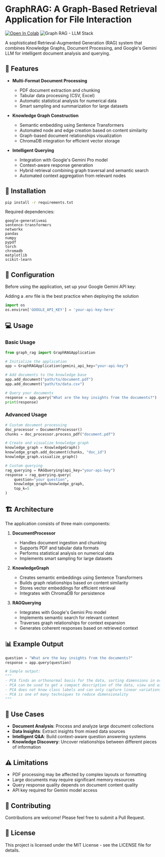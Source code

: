# GraphRAG: A Graph-Based Retrieval Application for File Interaction
[![Open In Colab](https://colab.research.google.com/assets/colab-badge.svg)](https://colab.research.google.com/github/MohamedIKenedy/GraphRAG-Chat-with-Your-Files-Using-Graph-Based-Retrieval/blob/main/GraphRAGs.ipynb)
![Graph RAG - LLM Stack](https://medium.com/%40nebulagraph/graph-rag-the-new-llm-stack-with-knowledge-graphs-e1e902c504ed)

A sophisticated Retrieval-Augmented Generation (RAG) system that combines Knowledge Graphs, Document Processing, and Google's Gemini LLM for intelligent document analysis and querying.

## 🌟 Features

- **Multi-Format Document Processing**
  - PDF document extraction and chunking
  - Tabular data processing (CSV, Excel)
  - Automatic statistical analysis for numerical data
  - Smart sampling and summarization for large datasets

- **Knowledge Graph Construction**
  - Semantic embedding using Sentence Transformers
  - Automated node and edge creation based on content similarity
  - Graph-based document relationships visualization
  - ChromaDB integration for efficient vector storage

- **Intelligent Querying**
  - Integration with Google's Gemini Pro model
  - Context-aware response generation
  - Hybrid retrieval combining graph traversal and semantic search
  - Automated context aggregation from relevant nodes

## 🔧 Installation

```bash
pip install -r requirements.txt
```

Required dependencies:
```
google-generativeai
sentence-transformers
networkx
pandas
numpy
pypdf
torch
chromadb
matplotlib
scikit-learn
```

## 🔑 Configuration

Before using the application, set up your Google Gemini API key:

Adding a .env file is the best practice when deploying the solution

```python
import os
os.environ['GOOGLE_API_KEY'] = 'your-api-key-here'
```

## 💻 Usage

### Basic Usage

```python
from graph_rag import GraphRAGApplication

# Initialize the application
app = GraphRAGApplication(gemini_api_key="your-api-key")

# Add documents to the knowledge base
app.add_document("path/to/document.pdf")
app.add_document("path/to/data.csv")

# Query your documents
response = app.query("What are the key insights from the documents?")
print(response)
```

### Advanced Usage

```python
# Custom document processing
doc_processor = DocumentProcessor()
chunks = doc_processor.process_pdf("document.pdf")

# Create and visualize knowledge graph
knowledge_graph = KnowledgeGraph()
knowledge_graph.add_document(chunks, "doc_id")
knowledge_graph.visualize_graph()

# Custom querying
rag_querying = RAGQuerying(api_key="your-api-key")
response = rag_querying.query(
    question="your question",
    knowledge_graph=knowledge_graph,
    top_k=5
)
```

## 🏗️ Architecture

The application consists of three main components:

1. **DocumentProcessor**
   - Handles document ingestion and chunking
   - Supports PDF and tabular data formats
   - Performs statistical analysis on numerical data
   - Implements smart sampling for large datasets

2. **KnowledgeGraph**
   - Creates semantic embeddings using Sentence Transformers
   - Builds graph relationships based on content similarity
   - Stores vector embeddings for efficient retrieval
   - Integrates with ChromaDB for persistence

3. **RAGQuerying**
   - Integrates with Google's Gemini Pro model
   - Implements semantic search for relevant context
   - Traverses graph relationships for context expansion
   - Generates coherent responses based on retrieved context

## 📊 Example Output

```python
question = "What are the key insights from the documents?"
response = app.query(question)

# Sample output:
"""
- PCA finds an orthonormal basis for the data, sorting dimensions in order of importance (variance)
- PCA can be used to get a compact description of the data, view and assess it, ignore noise, and improve clustering
- PCA does not know class labels and can only capture linear variations
- PCA is one of many techniques to reduce dimensionality
"""
```

## 🎯 Use Cases

- **Document Analysis**: Process and analyze large document collections
- **Data Insights**: Extract insights from mixed data sources
- **Intelligent Q&A**: Build context-aware question answering systems
- **Knowledge Discovery**: Uncover relationships between different pieces of information

## ⚠️ Limitations

- PDF processing may be affected by complex layouts or formatting
- Large documents may require significant memory resources
- Query response quality depends on document content quality
- API key required for Gemini model access

## 🤝 Contributing

Contributions are welcome! Please feel free to submit a Pull Request.

## 📝 License

This project is licensed under the MIT License - see the LICENSE file for details.
